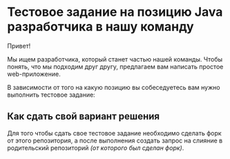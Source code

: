 # Тестовое задание на позицию Java разработчика в нашу команду

Привет!

Мы ищем разработчика, который станет частью нашей команды.
Чтобы понять, что мы подходим друг другу, предлагаем вам написать простое web-приложение.

В зависимости от того на какую позицию вы собеседуетесь вам нужно выполнить тестовое задание:


## Как cдать свой вариант решения 
Для того чтобы сдать свое тестовое задание необходимо сделать форк от этого репозитория, 
а после выполнения создать запрос на слияние в родительский репозиторий _(от которого был сделан форк)_.